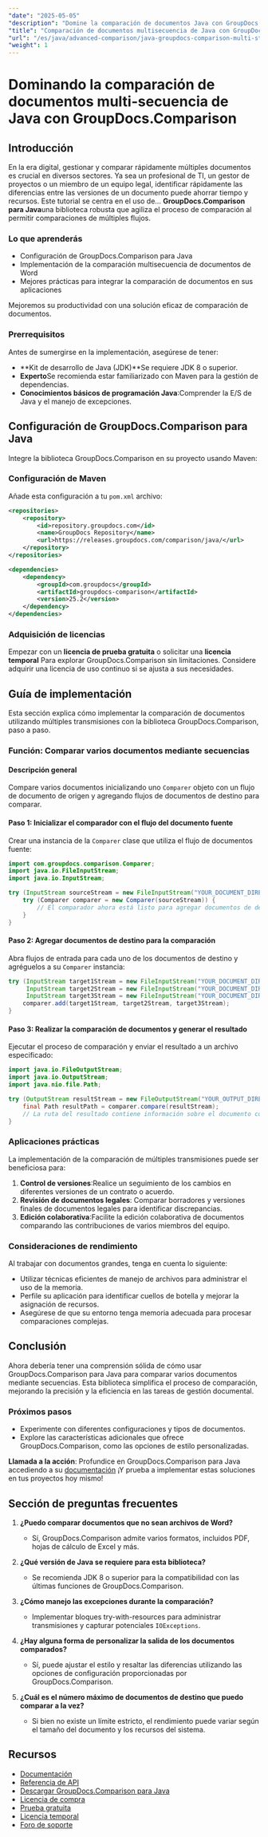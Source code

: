 ```yaml
---
"date": "2025-05-05"
"description": "Domine la comparación de documentos Java con GroupDocs.Comparison. Aprenda a comparar varios documentos eficientemente mediante secuencias para mejorar la productividad."
"title": "Comparación de documentos multisecuencia de Java con GroupDocs.Comparison&#58; una guía completa"
"url": "/es/java/advanced-comparison/java-groupdocs-comparison-multi-stream-document-guide/"
"weight": 1
---
```


# Dominando la comparación de documentos multi-secuencia de Java con GroupDocs.Comparison

## Introducción

En la era digital, gestionar y comparar rápidamente múltiples documentos es crucial en diversos sectores. Ya sea un profesional de TI, un gestor de proyectos o un miembro de un equipo legal, identificar rápidamente las diferencias entre las versiones de un documento puede ahorrar tiempo y recursos. Este tutorial se centra en el uso de... **GroupDocs.Comparison para Java**una biblioteca robusta que agiliza el proceso de comparación al permitir comparaciones de múltiples flujos.

### Lo que aprenderás
- Configuración de GroupDocs.Comparison para Java
- Implementación de la comparación multisecuencia de documentos de Word
- Mejores prácticas para integrar la comparación de documentos en sus aplicaciones

Mejoremos su productividad con una solución eficaz de comparación de documentos.

### Prerrequisitos

Antes de sumergirse en la implementación, asegúrese de tener:
- **Kit de desarrollo de Java (JDK)**Se requiere JDK 8 o superior.
- **Experto**Se recomienda estar familiarizado con Maven para la gestión de dependencias.
- **Conocimientos básicos de programación Java**:Comprender la E/S de Java y el manejo de excepciones.

## Configuración de GroupDocs.Comparison para Java

Integre la biblioteca GroupDocs.Comparison en su proyecto usando Maven:

### Configuración de Maven
Añade esta configuración a tu `pom.xml` archivo:

```xml
<repositories>
    <repository>
        <id>repository.groupdocs.com</id>
        <name>GroupDocs Repository</name>
        <url>https://releases.groupdocs.com/comparison/java/</url>
    </repository>
</repositories>

<dependencies>
    <dependency>
        <groupId>com.groupdocs</groupId>
        <artifactId>groupdocs-comparison</artifactId>
        <version>25.2</version>
    </dependency>
</dependencies>
```

### Adquisición de licencias
Empezar con un **licencia de prueba gratuita** o solicitar una **licencia temporal** Para explorar GroupDocs.Comparison sin limitaciones. Considere adquirir una licencia de uso continuo si se ajusta a sus necesidades.

## Guía de implementación

Esta sección explica cómo implementar la comparación de documentos utilizando múltiples transmisiones con la biblioteca GroupDocs.Comparison, paso a paso.

### Función: Comparar varios documentos mediante secuencias

#### Descripción general
Compare varios documentos inicializando uno `Comparer` objeto con un flujo de documento de origen y agregando flujos de documentos de destino para comparar.

#### Paso 1: Inicializar el comparador con el flujo del documento fuente
Crear una instancia de la `Comparer` clase que utiliza el flujo de documentos fuente:

```java
import com.groupdocs.comparison.Comparer;
import java.io.FileInputStream;
import java.io.InputStream;

try (InputStream sourceStream = new FileInputStream("YOUR_DOCUMENT_DIRECTORY/SOURCE_WORD")) {
    try (Comparer comparer = new Comparer(sourceStream)) {
        // El comparador ahora está listo para agregar documentos de destino.
    }
}
```

#### Paso 2: Agregar documentos de destino para la comparación
Abra flujos de entrada para cada uno de los documentos de destino y agréguelos a su `Comparer` instancia:

```java
try (InputStream target1Stream = new FileInputStream("YOUR_DOCUMENT_DIRECTORY/TARGET1_WORD"),
     InputStream target2Stream = new FileInputStream("YOUR_DOCUMENT_DIRECTORY/TARGET2_WORD"),
     InputStream target3Stream = new FileInputStream("YOUR_DOCUMENT_DIRECTORY/TARGET3_WORD")) {
    comparer.add(target1Stream, target2Stream, target3Stream);
}
```

#### Paso 3: Realizar la comparación de documentos y generar el resultado
Ejecutar el proceso de comparación y enviar el resultado a un archivo especificado:

```java
import java.io.FileOutputStream;
import java.io.OutputStream;
import java.nio.file.Path;

try (OutputStream resultStream = new FileOutputStream("YOUR_OUTPUT_DIRECTORY/CompareMultipleDocumentsResult")) {
    final Path resultPath = comparer.compare(resultStream);
    // La ruta del resultado contiene información sobre el documento comparado.
}
```

### Aplicaciones prácticas

La implementación de la comparación de múltiples transmisiones puede ser beneficiosa para:
1. **Control de versiones**:Realice un seguimiento de los cambios en diferentes versiones de un contrato o acuerdo.
2. **Revisión de documentos legales**: Comparar borradores y versiones finales de documentos legales para identificar discrepancias.
3. **Edición colaborativa**:Facilite la edición colaborativa de documentos comparando las contribuciones de varios miembros del equipo.

### Consideraciones de rendimiento
Al trabajar con documentos grandes, tenga en cuenta lo siguiente:
- Utilizar técnicas eficientes de manejo de archivos para administrar el uso de la memoria.
- Perfile su aplicación para identificar cuellos de botella y mejorar la asignación de recursos.
- Asegúrese de que su entorno tenga memoria adecuada para procesar comparaciones complejas.

## Conclusión

Ahora debería tener una comprensión sólida de cómo usar GroupDocs.Comparison para Java para comparar varios documentos mediante secuencias. Esta biblioteca simplifica el proceso de comparación, mejorando la precisión y la eficiencia en las tareas de gestión documental.

### Próximos pasos
- Experimente con diferentes configuraciones y tipos de documentos.
- Explore las características adicionales que ofrece GroupDocs.Comparison, como las opciones de estilo personalizadas.

**Llamada a la acción**: Profundice en GroupDocs.Comparison para Java accediendo a su [documentación](https://docs.groupdocs.com/comparison/java/) ¡Y prueba a implementar estas soluciones en tus proyectos hoy mismo!

## Sección de preguntas frecuentes

1. **¿Puedo comparar documentos que no sean archivos de Word?**
   - Sí, GroupDocs.Comparison admite varios formatos, incluidos PDF, hojas de cálculo de Excel y más.

2. **¿Qué versión de Java se requiere para esta biblioteca?**
   - Se recomienda JDK 8 o superior para la compatibilidad con las últimas funciones de GroupDocs.Comparison.

3. **¿Cómo manejo las excepciones durante la comparación?**
   - Implementar bloques try-with-resources para administrar transmisiones y capturar potenciales `IOExceptions`.

4. **¿Hay alguna forma de personalizar la salida de los documentos comparados?**
   - Sí, puede ajustar el estilo y resaltar las diferencias utilizando las opciones de configuración proporcionadas por GroupDocs.Comparison.

5. **¿Cuál es el número máximo de documentos de destino que puedo comparar a la vez?**
   - Si bien no existe un límite estricto, el rendimiento puede variar según el tamaño del documento y los recursos del sistema.

## Recursos
- [Documentación](https://docs.groupdocs.com/comparison/java/)
- [Referencia de API](https://reference.groupdocs.com/comparison/java/)
- [Descargar GroupDocs.Comparison para Java](https://releases.groupdocs.com/comparison/java/)
- [Licencia de compra](https://purchase.groupdocs.com/buy)
- [Prueba gratuita](https://releases.groupdocs.com/comparison/java/)
- [Licencia temporal](https://purchase.groupdocs.com/temporary-license/)
- [Foro de soporte](https://forum.groupdocs.com/c/comparison)